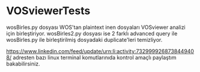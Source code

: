 # VOSviewerTests
wosBirles.py dosyası WOS'tan plaintext inen dosyaları VOSviewer analizi için birleştiriyor.
wosBirles2.py dosyası ise 2 farklı advanced query ile wosBirles.py ile birleştirilmiş dosyadaki duplicate'leri temizliyor.

https://www.linkedin.com/feed/update/urn:li:activity:7329999268738449408/ adresten bazı linux terminal komutlarınıda kontrol amaçlı paylaştım bakabilirsiniz.
